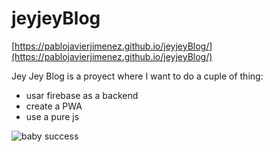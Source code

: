 # jeyjeyBlog
[https://pablojavierjimenez.github.io/jeyjeyBlog/](https://pablojavierjimenez.github.io/jeyjeyBlog/)

Jey Jey Blog is a proyect where I want to do a cuple of thing:
- usar firebase as a backend
- create a PWA
- use a pure js

![baby success](https://i.imgflip.com/1sxlvx.jpg)
